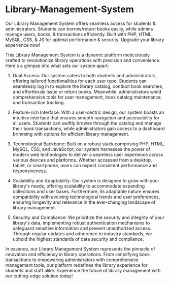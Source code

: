 # Library-Management-System
Our Library Management System offers seamless access for students &amp; administrators. Students can borrow/return books easily, while admins manage users, books, &amp; transactions efficiently. Built with PHP, HTML, MySQL, CSS, &amp; JS for optimal performance &amp; security. Upgrade your library experience now!

This Library Management System is a dynamic platform meticulously crafted to revolutionize library operations with precision and convenience. Here's a glimpse into what sets our system apart:

1. Dual Access: Our system caters to both students and administrators, offering tailored functionalities for each user type. Students can seamlessly log in to explore the library catalog, conduct book searches, and effortlessly issue or return books. Meanwhile, administrators wield comprehensive tools for user management, book catalog maintenance, and transaction tracking.

2. Feature-rich Interface: With a user-centric design, our system boasts an intuitive interface that ensures smooth navigation and accessibility for all users. Students can swiftly browse through the catalog and manage their book transactions, while administrators gain access to a dashboard brimming with options for efficient library management.

3. Technological Backbone: Built on a robust stack comprising PHP, HTML, MySQL, CSS, and JavaScript, our system harnesses the power of modern web technologies to deliver a seamless user experience across various devices and platforms. Whether accessed from a desktop, tablet, or smartphone, users can expect consistent performance and responsiveness.

4. Scalability and Adaptability: Our system is designed to grow with your library's needs, offering scalability to accommodate expanding collections and user bases. Furthermore, its adaptable nature ensures compatibility with evolving technological trends and user preferences, ensuring longevity and relevance in the ever-changing landscape of library management.

5. Security and Compliance: We prioritize the security and integrity of your library's data, implementing robust authentication mechanisms to safeguard sensitive information and prevent unauthorized access. Through regular updates and adherence to industry standards, we uphold the highest standards of data security and compliance.

In essence, our Library Management System represents the pinnacle of innovation and efficiency in library operations. From simplifying book transactions to empowering administrators with comprehensive management tools, our platform redefines the library experience for students and staff alike. Experience the future of library management with our cutting-edge solution today!

